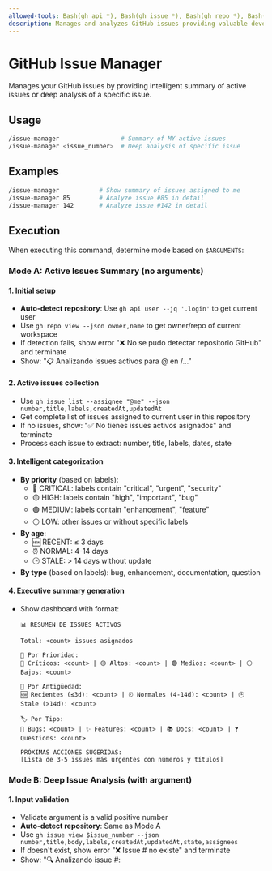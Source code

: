 ```yaml
---
allowed-tools: Bash(gh api *), Bash(gh issue *), Bash(gh repo *), Bash(date *), Bash(echo *)
description: Manages and analyzes GitHub issues providing valuable developer insights
---
```


# GitHub Issue Manager

Manages your GitHub issues by providing intelligent summary of active issues or deep analysis of a specific issue.

## Usage

```bash
/issue-manager                 # Summary of MY active issues
/issue-manager <issue_number>  # Deep analysis of specific issue
```

## Examples

```bash
/issue-manager           # Show summary of issues assigned to me
/issue-manager 85        # Analyze issue #85 in detail
/issue-manager 142       # Analyze issue #142 in detail
```

## Execution

When executing this command, determine mode based on `$ARGUMENTS`:

### Mode A: Active Issues Summary (no arguments)

#### 1. Initial setup

- **Auto-detect repository**: Use `gh api user --jq '.login'` to get current user
- Use `gh repo view --json owner,name` to get owner/repo of current workspace
- If detection fails, show error "❌ No se pudo detectar repositorio GitHub" and terminate
- Show: "📋 Analizando issues activos para @<username> en <owner>/<repo>..."

#### 2. Active issues collection

- Use `gh issue list --assignee "@me" --json number,title,labels,createdAt,updatedAt`
- Get complete list of issues assigned to current user in this repository
- If no issues, show: "✅ No tienes issues activos asignados" and terminate
- Process each issue to extract: number, title, labels, dates, state

#### 3. Intelligent categorization

- **By priority** (based on labels):
  - 🔴 CRITICAL: labels contain "critical", "urgent", "security"
  - 🟡 HIGH: labels contain "high", "important", "bug"
  - 🟢 MEDIUM: labels contain "enhancement", "feature"
  - ⚪ LOW: other issues or without specific labels
- **By age**:
  - 🆕 RECENT: ≤ 3 days
  - ⏰ NORMAL: 4-14 days
  - 🕒 STALE: > 14 days without update
- **By type** (based on labels): bug, enhancement, documentation, question

#### 4. Executive summary generation

- Show dashboard with format:

  ```
  📊 RESUMEN DE ISSUES ACTIVOS

  Total: <count> issues asignados

  🎯 Por Prioridad:
  🔴 Críticos: <count> | 🟡 Altos: <count> | 🟢 Medios: <count> | ⚪ Bajos: <count>

  📅 Por Antigüedad:
  🆕 Recientes (≤3d): <count> | ⏰ Normales (4-14d): <count> | 🕒 Stale (>14d): <count>

  🏷️ Por Tipo:
  🐛 Bugs: <count> | ✨ Features: <count> | 📚 Docs: <count> | ❓ Questions: <count>

  PRÓXIMAS ACCIONES SUGERIDAS:
  [Lista de 3-5 issues más urgentes con números y títulos]
  ```

### Mode B: Deep Issue Analysis (with argument)

#### 1. Input validation

- Validate argument is a valid positive number
- **Auto-detect repository**: Same as Mode A
- Use `gh issue view $issue_number --json number,title,body,labels,createdAt,updatedAt,state,assignees`
- If doesn't exist, show error "❌ Issue #<number> no existe" and terminate
- Show: "🔍 Analizando issue #<number>: <title>..."

#### 2. Complete context extraction

- **Basic information**: number, title, state, labels, assignee, dates
- **Description**: issue body (first 500 characters if very long)
- **Recent activity**: last 3 comments if they exist
- **Related issues**: search mentions to other issues in body and comments
- **Mentioned files**: detect file paths in description and comments

#### 3. Complexity and priority analysis

- **Complexity estimation** (based on content and labels):
  - SIMPLE: minor changes, typos, basic documentation
  - MODERATE: specific bugs, small features
  - COMPLEX: refactoring, architecture, multiple files
- **Urgency level** (based on labels and date):
  - IMMEDIATE: critical labels + recently created
  - HIGH: important bugs or requested features
  - NORMAL: improvements and general maintenance

#### 4. Detailed report

- Show complete analysis with format:

  ```
  🎯 ANÁLISIS DETALLADO - Issue #<number>

  📋 INFORMACIÓN BÁSICA
  Título: <title>
  Estado: <state> | Creado: <created> | Actualizado: <updated>
  Labels: <labels_list>
  Assignee: <assignee>

  📝 DESCRIPCIÓN
  <body_summary>

  🔍 ANÁLISIS TÉCNICO
  Complejidad estimada: <complexity_level>
  Prioridad: <priority_level>
  Archivos potencialmente afectados: <detected_files>

  🔗 CONTEXTO
  Issues relacionados: <related_issues>
  Actividad reciente: <recent_activity_summary>

  ✅ PRÓXIMOS PASOS SUGERIDOS
  [Lista de 3-4 acciones específicas basadas en el análisis]
  ```

## Value Information Provided

### For Active Summary:

- **Complete visibility** of current workload
- **Intelligent prioritization** based on labels and dates
- **Stale issues detection** requiring attention
- **Balanced distribution** of work types
- **Clear next actions** to optimize productivity

### For Individual Analysis:

- **Complete context** of problem/requirement
- **Effort estimation** based on complexity
- **Related files** for technical planning
- **Identified dependencies** with other issues
- **Specific action plan** for efficient resolution

**IMPORTANT**:

- Do not request user confirmation
- Handle GitHub API errors gracefully
- Execute correct mode based on argument presence
- Provide actionable information, not just descriptive
